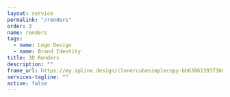 ```yaml
---
layout: service
permalink: "/renders"
order: 3
name: renders
tags:
  - name: Logo Design
  - name: Brand Identity
title: 3D Renders
description: ""
frame_url: https://my.spline.design/clonercubesimplecopy-bb630613937366454aab26e86c0a12b7/
services-tagline: ""
active: false
---
```

